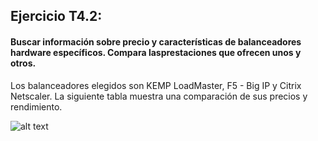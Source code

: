 ## Ejercicio T4.2:
#### Buscar información sobre precio y características de balanceadores hardware específicos. Compara lasprestaciones que ofrecen unos y otros.
Los balanceadores elegidos son KEMP LoadMaster, F5 - Big IP y Citrix Netscaler. La siguiente tabla muestra una comparación de sus precios y rendimiento.   
  
![alt text](img/generando_clave.png)  

